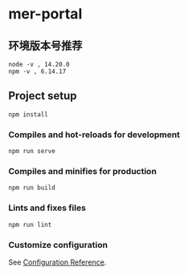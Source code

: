 # mer-portal

## 环境版本号推荐
```
node -v , 14.20.0
npm -v , 6.14.17	
```

## Project setup
```
npm install
```

### Compiles and hot-reloads for development
```
npm run serve
```

### Compiles and minifies for production
```
npm run build
```

### Lints and fixes files
```
npm run lint
```

### Customize configuration
See [Configuration Reference](https://cli.vuejs.org/config/).
